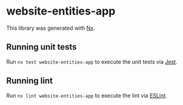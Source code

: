 # website-entities-app

This library was generated with [Nx](https://nx.dev).

## Running unit tests

Run `nx test website-entities-app` to execute the unit tests via [Jest](https://jestjs.io).

## Running lint

Run `nx lint website-entities-app` to execute the lint via [ESLint](https://eslint.org/).

